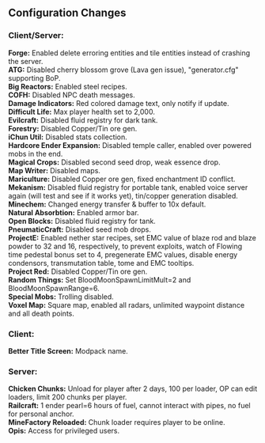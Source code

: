 ## Configuration Changes

### Client/Server:
**Forge:** Enabled delete erroring entities and tile entities instead of crashing the server.<br>
**ATG:** Disabled cherry blossom grove (Lava gen issue), "generator.cfg" supporting BoP.<br>
**Big Reactors:** Enabled steel recipes.<br>
**COFH:** Disabled NPC death messages.<br>
**Damage Indicators:** Red colored damage text, only notify if update.<br>
**Difficult Life:** Max player health set to 2,000.<br>
**Evilcraft:** Disabled fluid registry for dark tank.<br>
**Forestry:** Disabled Copper/Tin ore gen.<br>
**iChun Util:** Disabled stats collection.<br>
**Hardcore Ender Expansion:** Disabled temple caller, enabled over powered mobs in the end.<br>
**Magical Crops:** Disabled second seed drop, weak essence drop.<br>
**Map Writer:** Disabled maps.<br>
**Mariculture:** Disabled Copper ore gen, fixed enchantment ID conflict.<br>
**Mekanism:** Disabled fluid registry for portable tank, enabled voice server again (will test and see if it works yet), tin/copper generation disabled.<br>
**Minechem:** Changed energy transfer & buffer to 10x default.<br>
**Natural Absorbtion:** Enabled armor bar.<br>
**Open Blocks:** Disabled fluid registry for tank.<br>
**PneumaticCraft:** Disabled seed mob drops.<br>
**ProjectE:** Enabled nether star recipes, set EMC value of blaze rod and blaze powder to 32 and 16, respectively, to prevent exploits, watch of Flowing time pedestal bonus set to 4, pregenerate EMC values, disable energy condensors, transmutation table, tome and EMC tooltips.<br>
**Project Red:** Disabled Copper/Tin ore gen.<br>
**Random Things:** Set BloodMoonSpawnLimitMult=2 and BloodMoonSpawnRange=6.<br>
**Special Mobs:** Trolling disabled.<br>
**Voxel Map:** Square map, enabled all radars, unlimited waypoint distance and all death points.

### Client:
**Better Title Screen:** Modpack name.

### Server:
**Chicken Chunks:** Unload for player after 2 days, 100 per loader, OP can edit loaders, limit 200 chunks per player.<br>
**Railcraft:** 1 ender pearl=6 hours of fuel, cannot interact with pipes, no fuel for personal anchor.<br>
**MineFactory Reloaded:** Chunk loader requires player to be online.<br>
**Opis:** Access for privileged users.

